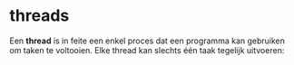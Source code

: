 # threads

Een **thread** is in feite een enkel proces dat een programma kan gebruiken om taken te voltooien. Elke thread kan slechts één taak tegelijk uitvoeren:

